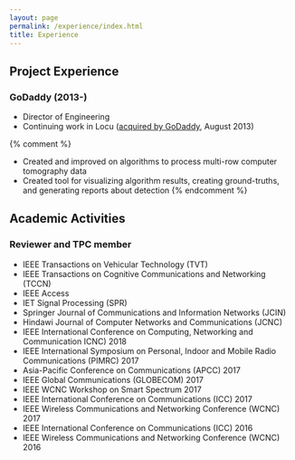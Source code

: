 ```yaml
---
layout: page
permalink: /experience/index.html
title: Experience
---
```


## Project Experience

### GoDaddy (2013-)
  - Director of Engineering
  - Continuing work in Locu ([acquired by GoDaddy][news1], August 2013)

[news1]: http://allthingsd.com/20130819/godaddy-acquires-merchant-finder-startup-locu-for-70-million/

{% comment %}
  - Created and improved on algorithms to process multi-row computer tomography data
  - Created tool for visualizing algorithm results, creating ground-truths, and generating reports about detection
{% endcomment %}


## Academic Activities

### Reviewer and TPC member
- IEEE Transactions on Vehicular Technology (TVT)
- IEEE Transactions on Cognitive Communications and Networking (TCCN)
- IEEE Access
- IET Signal Processing (SPR)
- Springer Journal of Communications and Information Networks (JCIN)
- Hindawi Journal of Computer Networks and Communications (JCNC)
- IEEE International Conference on Computing, Networking and Communication  ICNC) 2018
- IEEE International Symposium on Personal, Indoor and Mobile Radio Communications (PIMRC) 2017
- Asia-Pacific Conference on Communications (APCC) 2017
- IEEE Global Communications (GLOBECOM) 2017
- IEEE WCNC Workshop on Smart Spectrum 2017
- IEEE International Conference on Communications (ICC) 2017
- IEEE Wireless Communications and Networking Conference (WCNC) 2017
- IEEE International Conference on Communications (ICC) 2016
- IEEE Wireless Communications and Networking Conference (WCNC) 2016

